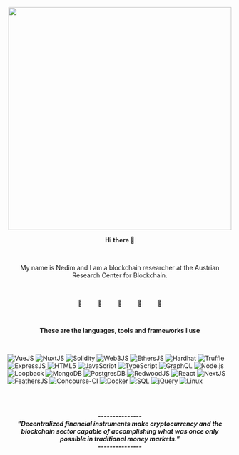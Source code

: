 <p align="center">
  <img width="500" height="500" src="https://user-images.githubusercontent.com/19872990/120787840-0fda5100-c530-11eb-8c12-39ff4ba7af72.gif">
</p>

<p align="center">
  <b>Hi there 👋 </b>
</p>
<br>

<p align="center">
My name is Nedim and I am a blockchain researcher at the Austrian Research Center for Blockchain.
</p>

<br>
<p align="center">
🚀     &nbsp &nbsp  &nbsp &nbsp  🚀    &nbsp &nbsp  &nbsp &nbsp    🚀    &nbsp &nbsp  &nbsp &nbsp    🚀     &nbsp &nbsp   &nbsp &nbsp  🚀  
</p>
  
<br>






  


<p align="center">
<b>These are the languages, tools and frameworks I use </b>
</p>
<br>

![VueJS](https://img.shields.io/badge/-VueJS-000000?style=flat)
![NuxtJS](https://img.shields.io/badge/-NuxtJS-000000?style=flat)
![Solidity](https://img.shields.io/badge/-Solidity-000000?style=flat)
![Web3JS](https://img.shields.io/badge/-Web3JS-000000?style=flat)
![EthersJS](https://img.shields.io/badge/-EthersJS-000000?style=flat)
![Hardhat](https://img.shields.io/badge/-Hardhat-000000?style=flat)
![Truffle](https://img.shields.io/badge/-Truffle-000000?style=flat)
![ExpressJS](https://img.shields.io/badge/-ExpressJS-000000?style=flat)
![HTML5](https://img.shields.io/badge/-HTML5-000000?style=flat&logo=HTML5)
![JavaScript](https://img.shields.io/badge/-JavaScript-000000?style=flat&logo=javascript)
![TypeScript](https://img.shields.io/badge/-TypeScript-000000?style=flat&logo=typescript&logoColor=007ACC)
![GraphQL](https://img.shields.io/badge/-GraphQL-000000?style=flat)
![Node.js](https://img.shields.io/badge/-Node.js-000000?style=flat&logo=node.js&logoColor=339933)
![Loopback](https://img.shields.io/badge/-Loopback-000000?style=flat)
![MongoDB](https://img.shields.io/badge/-MongoDB-000000?style=flat)
![PostgresDB](https://img.shields.io/badge/-PostgresDB-000000?style=flat)
![RedwoodJS](https://img.shields.io/badge/-RedwoodJS-000000?style=flat)
![React](https://img.shields.io/badge/-React-000000?style=flat&logo=React&logoColor=61DAFB)
![NextJS](https://img.shields.io/badge/-NextJS-000000?style=flat)
![FeathersJS](https://img.shields.io/badge/-FeathersJS-000000?style=flat)
![Concourse-CI](https://img.shields.io/badge/-ConcourseCI-000000?style=flat)
![Docker](https://img.shields.io/badge/-Docker-000000?style=flat)
![SQL](https://img.shields.io/badge/-SQL-000000?style=flat&logo=MySQL)
![jQuery](https://img.shields.io/badge/-jQuery-000000?style=flat&logo=jQuery&logoColor=0769AD)
![Linux](https://img.shields.io/badge/-Linux-000000?style=flat&logo=linux&logoColor=FCC624)


<br>
<br>
<p align="center"><b><i>---------------<br>"Decentralized financial instruments make cryptocurrency and the blockchain sector capable of accomplishing what was once only possible in traditional money markets." <br>--------------- </i></b></p>

  


